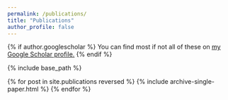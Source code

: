 ```yaml
---
permalink: /publications/
title: "Publications"
author_profile: false
---
```


{% if author.googlescholar %}
  You can find most if not all of these on <u><a href="{{author.googlescholar}}">my Google Scholar profile</a>.</u>
{% endif %}

{% include base_path %}

{% for post in site.publications reversed %}
  {% include archive-single-paper.html %}
{% endfor %}
